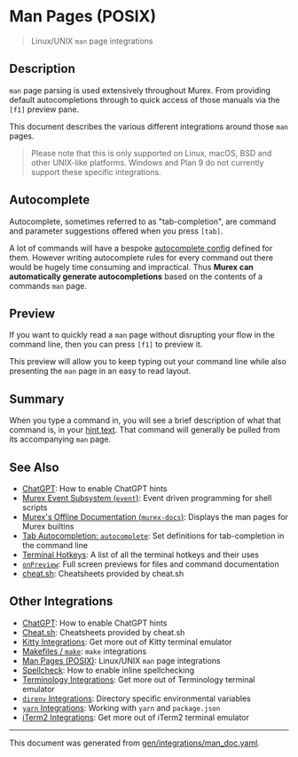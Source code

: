 # Man Pages (POSIX)

> Linux/UNIX `man` page integrations

## Description

`man` page parsing is used extensively throughout Murex. From providing default
autocompletions through to quick access of those manuals via the `[f1]` preview
pane.

This document describes the various different integrations around those `man`
pages.

> Please note that this is only supported on Linux, macOS, BSD and other
> UNIX-like platforms. Windows and Plan 9 do not currently support these
> specific integrations.

## Autocomplete

Autocomplete, sometimes referred to as "tab-completion", are command and
parameter suggestions offered when you press `[tab]`.

A lot of commands will have a bespoke [autocomplete config](/docs/commands/autocomplete.md)
defined for them. However writing autocomplete rules for every command out
there would be hugely time consuming and impractical. Thus **Murex can
automatically generate autocompletions** based on the contents of a commands
`man` page.

## Preview

If you want to quickly read a `man` page without disrupting your flow in the
command line, then you can press `[f1]` to preview it.

This preview will allow you to keep typing out your command line while also
presenting the `man` page in an easy to read layout.

## Summary

When you type a command in, you will see a brief description of what that
command is, in your [hint text](/docs/user-guide/interactive-shell.md#hint-text).
That command will generally be pulled from its accompanying `man` page.

## See Also

* [ChatGPT](../integrations/chatgpt.md):
  How to enable ChatGPT hints
* [Murex Event Subsystem (`event`)](../commands/event.md):
  Event driven programming for shell scripts
* [Murex's Offline Documentation (`murex-docs`)](../commands/murex-docs.md):
  Displays the man pages for Murex builtins
* [Tab Autocompletion: `autocomplete`](../commands/autocomplete.md):
  Set definitions for tab-completion in the command line
* [Terminal Hotkeys](../user-guide/terminal-keys.md):
  A list of all the terminal hotkeys and their uses
* [`onPreview`](../events/onpreview.md):
  Full screen previews for files and command documentation
* [cheat.sh](../integrations/cheatsh.md):
  Cheatsheets provided by cheat.sh

## Other Integrations

* [ChatGPT](../integrations/chatgpt.md):
    How to enable ChatGPT hints
* [Cheat.sh](../integrations/cheatsh.md):
    Cheatsheets provided by cheat.sh
* [Kitty Integrations](../integrations/kitty.md):
    Get more out of Kitty terminal emulator
* [Makefiles / `make`](../integrations/make.md):
    `make` integrations
* [Man Pages (POSIX)](../integrations/man-pages.md):
    Linux/UNIX `man` page integrations
* [Spellcheck](../integrations/spellcheck.md):
    How to enable inline spellchecking
* [Terminology Integrations](../integrations/terminology.md):
    Get more out of Terminology terminal emulator
* [`direnv` Integrations](../integrations/direnv.md):
    Directory specific environmental variables
* [`yarn` Integrations](../integrations/yarn.md):
    Working with `yarn` and `package.json`
* [iTerm2 Integrations](../integrations/iterm2.md):
    Get more out of iTerm2 terminal emulator

<hr/>

This document was generated from [gen/integrations/man_doc.yaml](https://github.com/lmorg/murex/blob/master/gen/integrations/man_doc.yaml).